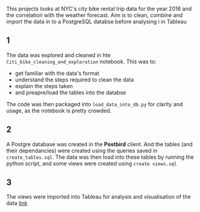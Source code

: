 This projects looks at NYC's city bike rental trip data for the year 2016 and the correlation with the weather forecast. Aim is to clean, combine and import the data in to a PostgreSQL databse before analysing i in Tableau

## 1
The data was explored and cleaned in hte `Citi_bike_cleaning_and_exploration` notebook. This was to:
- get familiar with the data's format
- understand the steps required to clean the data
- explain the steps taken
- and preapre/load the tables into the databse

The code was then packaged into `load_data_into_db.py` for clarity and usage, as the notebook is pretty crowded. 

## 2
A Postgre database was created in the **Postbird** client. And the tables (and their dependancies) were created using the queries saved in `create_tables.sql`. The data was then load into these tables by running the python script, and some views were created using `create views.sql`

## 3
The views were imported into Tableau for analysis and visualisation of the data [link]()
